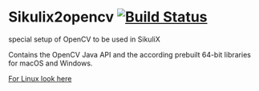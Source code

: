 # Sikulix2opencv [![Build Status](https://travis-ci.org/RaiMan/Sikulix2opencv.svg?branch=master)](https://travis-ci.org/RaiMan/Sikulix2opencv)

special setup of OpenCV to be used in SikuliX

Contains the OpenCV Java API and the according prebuilt 64-bit libraries for macOS and Windows.

[For Linux look here](https://github.com/RaiMan/SikuliX1/wiki/macOS-Linux:-Support-Libraries-for-OpenCV-4)
